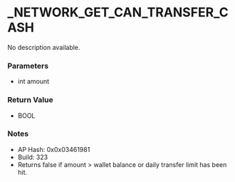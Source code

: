 # _NETWORK_GET_CAN_TRANSFER_CASH

No description available.

### Parameters
* int amount

### Return Value
* BOOL

### Notes
* AP Hash: 0x0x03461981
* Build: 323
* Returns false if amount > wallet balance or daily transfer limit has been hit.


